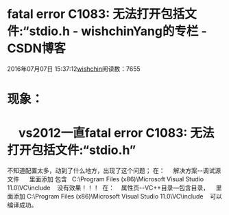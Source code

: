 # fatal error C1083: 无法打开包括文件:“stdio.h - wishchinYang的专栏 - CSDN博客
2016年07月07日 15:37:12[wishchin](https://me.csdn.net/wishchin)阅读数：7655
# 现象：
#     vs2012一直fatal error C1083: 无法打开包括文件:“stdio.h”
不知道配置太多，动到了什么地方，出现了这个问题；
在：
    解决方案--调试源文件  
    里面添加 包含   C:\Program Files (x86)\Microsoft Visual Studio 11.0\VC\include
   没有效果！！！
 在：
   属性页--VC++目录—包含目录，
   里面添加 C:\Program Files (x86)\Microsoft Visual Studio 11.0\VC\include
   可以编译成功。
